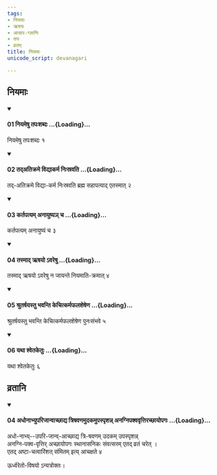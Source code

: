 ```yaml
---
tags:
- नियमाः
- ऋषयः
- आचार-ग्लानिः
- तपः
- व्रतम्
title: नियमाः
unicode_script: devanagari

---
```

## नियमाः
<div class="js_include" newlevelforh1="4" unfilled url="/vedAH_yajuH/taittirIyam/sUtram/ApastambaH/dharma-sUtram/vishvAsa-prastutiH/1/02/05/01_niyameShu_tapaHshabdaH.md">
<details open><summary><h4>01 नियमेषु तपःशब्दः ...{Loading}...</h4></summary>

नियमेषु तपःशब्दः १
</details>
</div>
<div class="js_include" newlevelforh1="4" unfilled url="/vedAH_yajuH/taittirIyam/sUtram/ApastambaH/dharma-sUtram/vishvAsa-prastutiH/1/02/05/02_tadatikrame_vidyAkarma_niHsravati.md">
<details open><summary><h4>02 तद्अतिक्रमे विद्याकर्म निःस्रवति ...{Loading}...</h4></summary>

तद्-अतिक्रमे विद्या-कर्म निःस्रवति ब्रह्म सहापत्याद् एतस्मात् २
</details>
</div>
<div class="js_include" newlevelforh1="4" unfilled url="/vedAH_yajuH/taittirIyam/sUtram/ApastambaH/dharma-sUtram/vishvAsa-prastutiH/1/02/05/03_kartapatyam_anAyuShya~n_cha.md">
<details open><summary><h4>03 कर्तपत्यम् अनायुष्यञ् च ...{Loading}...</h4></summary>

कर्तपत्यम् अनायुष्यं च ३
</details>
</div>
<div class="js_include" newlevelforh1="4" unfilled url="/vedAH_yajuH/taittirIyam/sUtram/ApastambaH/dharma-sUtram/vishvAsa-prastutiH/1/02/05/04_tasmAd_RShayo.avareShu.md">
<details open><summary><h4>04 तस्माद् ऋषयो ऽवरेषु ...{Loading}...</h4></summary>

तस्माद् ऋषयो ऽवरेषु न जायन्ते नियमाति-क्रमात् ४
</details>
</div>
<div class="js_include" newlevelforh1="4" unfilled url="/vedAH_yajuH/taittirIyam/sUtram/ApastambaH/dharma-sUtram/vishvAsa-prastutiH/1/02/05/05_shrutarShayastu_bhavanti_kechitkarmaphalasheSheNa.md">
<details open><summary><h4>05 श्रुतर्षयस्तु भवन्ति केचित्कर्मफलशेषेण ...{Loading}...</h4></summary>

श्रुतर्षयस्तु भवन्ति केचित्कर्मफलशेषेण पुनःसंभवे ५
</details>
</div>
<div class="js_include" newlevelforh1="4" unfilled url="/vedAH_yajuH/taittirIyam/sUtram/ApastambaH/dharma-sUtram/vishvAsa-prastutiH/1/02/05/06_yathA_shvetaketuH.md">
<details open><summary><h4>06 यथा श्वेतकेतुः ...{Loading}...</h4></summary>

यथा श्वेतकेतुः ६
</details>
</div>
   

## व्रतानि
<div class="js_include" newlevelforh1="4" unfilled url="/vedAH_yajuH/taittirIyam/sUtram/ApastambaH/dharma-sUtram/vishvAsa-prastutiH/2/08/18/04_adhonAbhyuparijAnvAchChAdya_triShavaNamudakamupaspRshann_anagnipakvavRttirachChAyopagaH.md">
<details open><summary><h4>04 अधोनाभ्युपरिजान्वाच्छाद्य त्रिषवणमुदकमुपस्पृशन्न् अनग्निपक्ववृत्तिरच्छायोपगः ...{Loading}...</h4></summary>

अधो-नाभ्य्--उपरि-जान्व्-आच्छाद्य त्रि-षवणम् उदकम् उपस्पृशन्न्  
अनग्नि-पक्व-वृत्तिर् अच्छायोपगः स्थानासनिकः संवत्सरम् एतद् व्रतं चरेत् ।  
एतद् अष्टा-चत्वारिंशत् संमितम् इत्य् आचक्षते ४
</details>
</div>
  

ऊर्ध्वरेतो-विषयो ऽन्यत्रोक्तः।